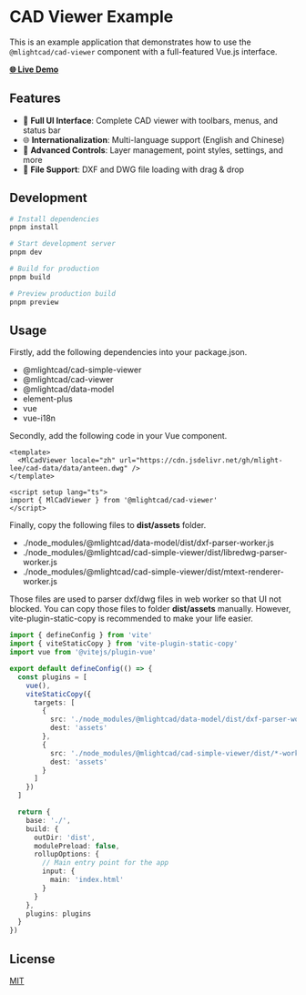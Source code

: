# CAD Viewer Example

This is an example application that demonstrates how to use the `@mlightcad/cad-viewer` component with a full-featured Vue.js interface.

[**🌐 Live Demo**](https://mlightcad.gitlab.io/cad-viewer-example/)

## Features

- 🎨 **Full UI Interface**: Complete CAD viewer with toolbars, menus, and status bar
- 🌐 **Internationalization**: Multi-language support (English and Chinese)
- 🎯 **Advanced Controls**: Layer management, point styles, settings, and more
- 📁 **File Support**: DXF and DWG file loading with drag & drop

## Development

```bash
# Install dependencies
pnpm install

# Start development server
pnpm dev

# Build for production
pnpm build

# Preview production build
pnpm preview
```

## Usage

Firstly, add the following dependencies into your package.json.

- @mlightcad/cad-simple-viewer
- @mlightcad/cad-viewer
- @mlightcad/data-model
- element-plus
- vue
- vue-i18n

Secondly, add the following code in your Vue component.


```vue
<template>
  <MlCadViewer locale="zh" url="https://cdn.jsdelivr.net/gh/mlight-lee/cad-data/data/anteen.dwg" />
</template>

<script setup lang="ts">
import { MlCadViewer } from '@mlightcad/cad-viewer'
</script>
```

Finally, copy the following files to **dist/assets** folder.

- ./node_modules/@mlightcad/data-model/dist/dxf-parser-worker.js
- ./node_modules/@mlightcad/cad-simple-viewer/dist/libredwg-parser-worker.js
- ./node_modules/@mlightcad/cad-simple-viewer/dist/mtext-renderer-worker.js

Those files are used to parser dxf/dwg files in web worker so that UI not blocked. You can copy those files to folder **dist/assets** manually.
However, vite-plugin-static-copy is recommended to make your life easier.

```typescript
import { defineConfig } from 'vite'
import { viteStaticCopy } from 'vite-plugin-static-copy'
import vue from '@vitejs/plugin-vue'

export default defineConfig(() => {
  const plugins = [
    vue(),
    viteStaticCopy({
      targets: [
        {
          src: './node_modules/@mlightcad/data-model/dist/dxf-parser-worker.js',
          dest: 'assets'
        },
        {
          src: './node_modules/@mlightcad/cad-simple-viewer/dist/*-worker.js',
          dest: 'assets'
        }
      ]
    })
  ]

  return {
    base: './',
    build: {
      outDir: 'dist',
      modulePreload: false,
      rollupOptions: {
        // Main entry point for the app
        input: {
          main: 'index.html'
        }
      }
    },
    plugins: plugins
  }
})
```

## License

[MIT](LICENSE)
